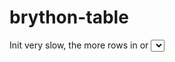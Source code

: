 # brython-table

Init very slow, the more rows in <table> or <select>, the slower. Then as fast as native.

